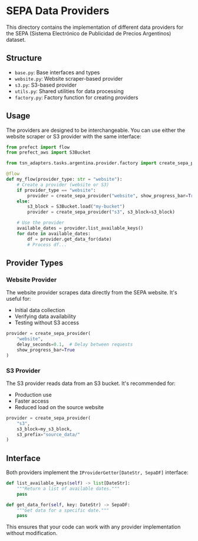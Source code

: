 # SEPA Data Providers

This directory contains the implementation of different data providers for the SEPA (Sistema Electrónico de Publicidad de Precios Argentinos) dataset.

## Structure

- `base.py`: Base interfaces and types
- `website.py`: Website scraper-based provider
- `s3.py`: S3-based provider
- `utils.py`: Shared utilities for data processing
- `factory.py`: Factory function for creating providers

## Usage

The providers are designed to be interchangeable. You can use either the website scraper or S3 provider with the same interface:

```python
from prefect import flow
from prefect_aws import S3Bucket

from tsn_adapters.tasks.argentina.provider.factory import create_sepa_provider

@flow
def my_flow(provider_type: str = "website"):
    # Create a provider (website or S3)
    if provider_type == "website":
        provider = create_sepa_provider("website", show_progress_bar=True)
    else:
        s3_block = S3Bucket.load("my-bucket")
        provider = create_sepa_provider("s3", s3_block=s3_block)

    # Use the provider
    available_dates = provider.list_available_keys()
    for date in available_dates:
        df = provider.get_data_for(date)
        # Process df...
```

## Provider Types

### Website Provider

The website provider scrapes data directly from the SEPA website. It's useful for:
- Initial data collection
- Verifying data availability
- Testing without S3 access

```python
provider = create_sepa_provider(
    "website",
    delay_seconds=0.1,  # Delay between requests
    show_progress_bar=True
)
```

### S3 Provider

The S3 provider reads data from an S3 bucket. It's recommended for:
- Production use
- Faster access
- Reduced load on the source website

```python
provider = create_sepa_provider(
    "s3",
    s3_block=my_s3_block,
    s3_prefix="source_data/"
)
```

## Interface

Both providers implement the `IProviderGetter[DateStr, SepaDF]` interface:

```python
def list_available_keys(self) -> list[DateStr]:
    """Return a list of available dates."""
    pass

def get_data_for(self, key: DateStr) -> SepaDF:
    """Get data for a specific date."""
    pass
```

This ensures that your code can work with any provider implementation without modification. 